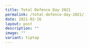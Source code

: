 ```yaml
---
title: Total Defence Day 2021
permalink: /total-defence-day-2021/
date: 2021-02-16
layout: post
description: ""
image: ""
variant: tiptap
---
```

